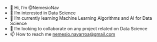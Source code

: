 - 👋 Hi, I’m @NemesioNav
- 👀 I’m interested in Data Science
- 🌱 I’m currently learning Machine Learning Algorithms and AI for Data Science
- 💞️ I’m looking to collaborate on any project related on Data Science
- 📫 How to reach me nemesio.navarroa@gmail.com
